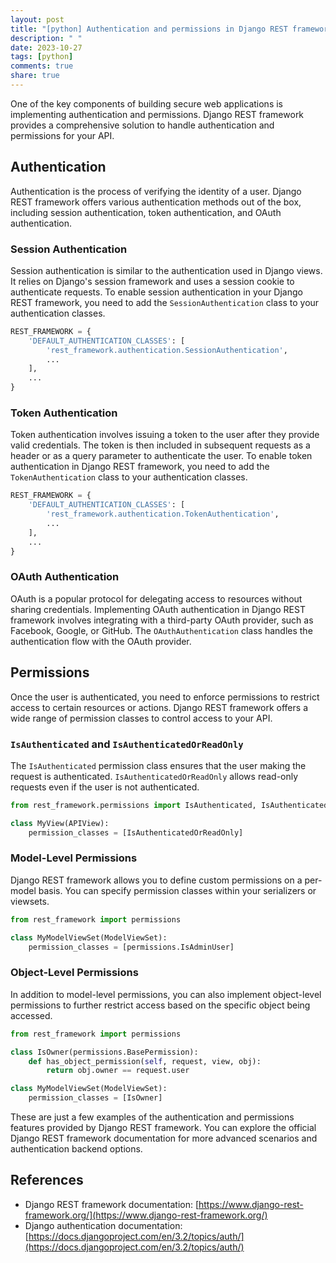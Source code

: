 ```yaml
---
layout: post
title: "[python] Authentication and permissions in Django REST framework"
description: " "
date: 2023-10-27
tags: [python]
comments: true
share: true
---
```


One of the key components of building secure web applications is implementing authentication and permissions. Django REST framework provides a comprehensive solution to handle authentication and permissions for your API.

## Authentication

Authentication is the process of verifying the identity of a user. Django REST framework offers various authentication methods out of the box, including session authentication, token authentication, and OAuth authentication.

### Session Authentication

Session authentication is similar to the authentication used in Django views. It relies on Django's session framework and uses a session cookie to authenticate requests. To enable session authentication in your Django REST framework, you need to add the `SessionAuthentication` class to your authentication classes.

```python
REST_FRAMEWORK = {
    'DEFAULT_AUTHENTICATION_CLASSES': [
        'rest_framework.authentication.SessionAuthentication',
        ...
    ],
    ...
}
```

### Token Authentication

Token authentication involves issuing a token to the user after they provide valid credentials. The token is then included in subsequent requests as a header or as a query parameter to authenticate the user. To enable token authentication in Django REST framework, you need to add the `TokenAuthentication` class to your authentication classes.

```python
REST_FRAMEWORK = {
    'DEFAULT_AUTHENTICATION_CLASSES': [
        'rest_framework.authentication.TokenAuthentication',
        ...
    ],
    ...
}
```

### OAuth Authentication

OAuth is a popular protocol for delegating access to resources without sharing credentials. Implementing OAuth authentication in Django REST framework involves integrating with a third-party OAuth provider, such as Facebook, Google, or GitHub. The `OAuthAuthentication` class handles the authentication flow with the OAuth provider.

## Permissions

Once the user is authenticated, you need to enforce permissions to restrict access to certain resources or actions. Django REST framework offers a wide range of permission classes to control access to your API.

### `IsAuthenticated` and `IsAuthenticatedOrReadOnly`

The `IsAuthenticated` permission class ensures that the user making the request is authenticated. `IsAuthenticatedOrReadOnly` allows read-only requests even if the user is not authenticated.

```python
from rest_framework.permissions import IsAuthenticated, IsAuthenticatedOrReadOnly

class MyView(APIView):
    permission_classes = [IsAuthenticatedOrReadOnly]
```

### Model-Level Permissions

Django REST framework allows you to define custom permissions on a per-model basis. You can specify permission classes within your serializers or viewsets.

```python
from rest_framework import permissions

class MyModelViewSet(ModelViewSet):
    permission_classes = [permissions.IsAdminUser]
```

### Object-Level Permissions

In addition to model-level permissions, you can also implement object-level permissions to further restrict access based on the specific object being accessed. 

```python
from rest_framework import permissions

class IsOwner(permissions.BasePermission):
    def has_object_permission(self, request, view, obj):
        return obj.owner == request.user

class MyModelViewSet(ModelViewSet):
    permission_classes = [IsOwner]
```

These are just a few examples of the authentication and permissions features provided by Django REST framework. You can explore the official Django REST framework documentation for more advanced scenarios and authentication backend options.

## References
- Django REST framework documentation: [https://www.django-rest-framework.org/](https://www.django-rest-framework.org/)
- Django authentication documentation: [https://docs.djangoproject.com/en/3.2/topics/auth/](https://docs.djangoproject.com/en/3.2/topics/auth/)